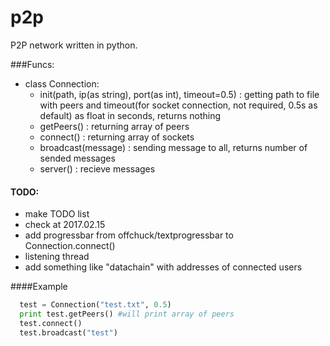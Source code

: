 # p2p
P2P network written in python. 

###Funcs:
  - class Connection:
    - init(path, ip(as string), port(as int), timeout=0.5) : getting path to file with peers and timeout(for socket connection, not required, 0.5s as default) as float in seconds, returns nothing
    - getPeers() : returning array of peers
    - connect() : returning array of sockets
    - broadcast(message) : sending message to all, returns number of sended messages
    - server() : recieve messages

#### TODO:
  - make TODO list
  - check at 2017.02.15
  - add progressbar from offchuck/textprogressbar to Connection.connect()
  - listening thread
  - add something like "datachain" with addresses of connected users
 

####Example
```python
  test = Connection("test.txt", 0.5)
  print test.getPeers() #will print array of peers
  test.connect()
  test.broadcast("test")
```
